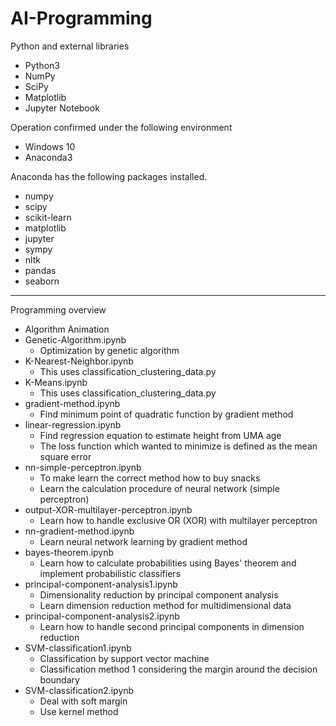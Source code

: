 # AI-Programming
Python and external libraries

* Python3
* NumPy
* SciPy
* Matplotlib
* Jupyter Notebook

Operation confirmed under the following environment

* Windows 10
* Anaconda3

Anaconda has the following packages installed.

* numpy
* scipy
* scikit-learn
* matplotlib
* jupyter
* sympy
* nltk
* pandas
* seaborn
------------------------------
Programming overview

* Algorithm Animation
* Genetic-Algorithm.ipynb
  * Optimization by genetic algorithm
* K-Nearest-Neighbor.ipynb
  * This uses classification_clustering_data.py
* K-Means.ipynb
  * This uses classification_clustering_data.py
* gradient-method.ipynb
  * Find minimum point of quadratic function by gradient method
* linear-regression.ipynb
  * Find regression equation to estimate height from UMA age  
  * The loss function which wanted to minimize is defined as the mean square error
* nn-simple-perceptron.ipynb
  * To make learn the correct method how to buy snacks
  * Learn the calculation procedure of neural network (simple perceptron)
* output-XOR-multilayer-perceptron.ipynb
  * Learn how to handle exclusive OR (XOR) with multilayer perceptron
* nn-gradient-method.ipynb
  * Learn neural network learning by gradient method
* bayes-theorem.ipynb
  * Learn how to calculate probabilities using Bayes' theorem and implement probabilistic classifiers 
* principal-component-analysis1.ipynb
  * Dimensionality reduction by principal component analysis
  * Learn  dimension reduction method for multidimensional data
* principal-component-analysis2.ipynb
  * Learn how to handle second principal components in dimension reduction
* SVM-classification1.ipynb
  * Classification by support vector machine
  * Classification method 1 considering the margin around the decision boundary
* SVM-classification2.ipynb
  * Deal with  soft margin
  * Use kernel method
